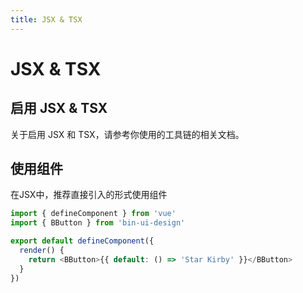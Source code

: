 ```yaml
---
title: JSX & TSX
---
```


<b-back-top></b-back-top>

# JSX & TSX

## 启用 JSX & TSX

关于启用 JSX 和 TSX，请参考你使用的工具链的相关文档。

## 使用组件

在JSX中，推荐直接引入的形式使用组件

```ts
import { defineComponent } from 'vue'
import { BButton } from 'bin-ui-design'

export default defineComponent({
  render() {
    return <BButton>{{ default: () => 'Star Kirby' }}</BButton>
  }
})
```
